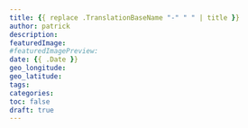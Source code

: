 ```yaml
---
title: {{ replace .TranslationBaseName "-" " " | title }}
author: patrick
description:
featuredImage:
#featuredImagePreview:
date: {{ .Date }}
geo_longitude:
geo_latitude:
tags:
categories:
toc: false
draft: true
---
```


<!--more-->
